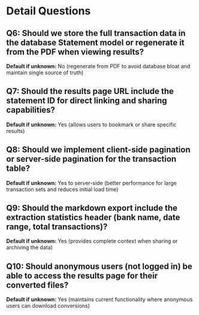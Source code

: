 # Detail Questions

## Q6: Should we store the full transaction data in the database Statement model or regenerate it from the PDF when viewing results?
**Default if unknown:** No (regenerate from PDF to avoid database bloat and maintain single source of truth)

## Q7: Should the results page URL include the statement ID for direct linking and sharing capabilities?
**Default if unknown:** Yes (allows users to bookmark or share specific results)

## Q8: Should we implement client-side pagination or server-side pagination for the transaction table?
**Default if unknown:** Yes to server-side (better performance for large transaction sets and reduces initial load time)

## Q9: Should the markdown export include the extraction statistics header (bank name, date range, total transactions)?
**Default if unknown:** Yes (provides complete context when sharing or archiving the data)

## Q10: Should anonymous users (not logged in) be able to access the results page for their converted files?
**Default if unknown:** Yes (maintains current functionality where anonymous users can download conversions)